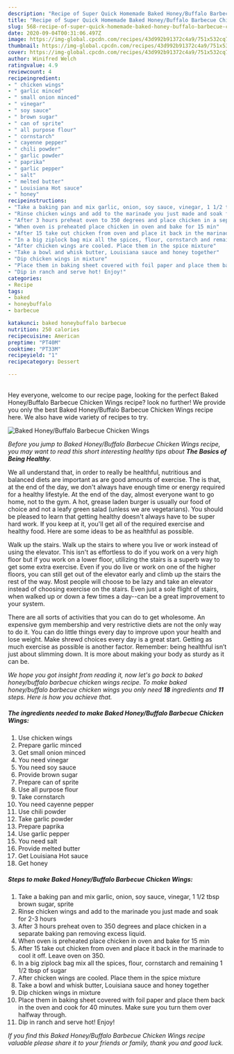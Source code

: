 ```yaml
---
description: "Recipe of Super Quick Homemade Baked Honey/Buffalo Barbecue Chicken Wings"
title: "Recipe of Super Quick Homemade Baked Honey/Buffalo Barbecue Chicken Wings"
slug: 568-recipe-of-super-quick-homemade-baked-honey-buffalo-barbecue-chicken-wings
date: 2020-09-04T00:31:06.497Z
image: https://img-global.cpcdn.com/recipes/43d992b91372c4a9/751x532cq70/baked-honeybuffalo-barbecue-chicken-wings-recipe-main-photo.jpg
thumbnail: https://img-global.cpcdn.com/recipes/43d992b91372c4a9/751x532cq70/baked-honeybuffalo-barbecue-chicken-wings-recipe-main-photo.jpg
cover: https://img-global.cpcdn.com/recipes/43d992b91372c4a9/751x532cq70/baked-honeybuffalo-barbecue-chicken-wings-recipe-main-photo.jpg
author: Winifred Welch
ratingvalue: 4.9
reviewcount: 4
recipeingredient:
- " chicken wings"
- " garlic minced"
- " small onion minced"
- " vinegar"
- " soy sauce"
- " brown sugar"
- " can of sprite"
- " all purpose flour"
- " cornstarch"
- " cayenne pepper"
- " chili powder"
- " garlic powder"
- " paprika"
- " garlic pepper"
- " salt"
- " melted butter"
- " Louisiana Hot sauce"
- " honey"
recipeinstructions:
- "Take a baking pan and mix garlic, onion, soy sauce, vinegar, 1 1/2 tbsp brown sugar, sprite"
- "Rinse chicken wings and add to the marinade you just made and soak for 2-3 hours"
- "After 3 hours preheat oven to 350 degrees and place chicken in a separate baking pan removing excess liquid."
- "When oven is preheated place chicken in oven and bake for 15 min"
- "After 15 take out chicken from oven and place it back in the marinade to cool it off. Leave oven on 350."
- "In a big ziplock bag mix all the spices, flour, cornstarch and remaining 1 1/2 tbsp of sugar"
- "After chicken wings are cooled. Place them in the spice mixture"
- "Take a bowl and whisk butter, Louisiana sauce and honey together"
- "Dip chicken wings in mixture"
- "Place them in baking sheet covered with foil paper and place them back in the oven and cook for 40 minutes. Make sure you turn them over halfway through."
- "Dip in ranch and serve hot! Enjoy!"
categories:
- Recipe
tags:
- baked
- honeybuffalo
- barbecue

katakunci: baked honeybuffalo barbecue 
nutrition: 250 calories
recipecuisine: American
preptime: "PT40M"
cooktime: "PT33M"
recipeyield: "1"
recipecategory: Dessert

---
```

<br>
Hey everyone, welcome to our recipe page, looking for the perfect Baked Honey/Buffalo Barbecue Chicken Wings recipe? look no further! We provide you only the best Baked Honey/Buffalo Barbecue Chicken Wings recipe here. We also have wide variety of recipes to try.
<br>


![Baked Honey/Buffalo Barbecue Chicken Wings](https://img-global.cpcdn.com/recipes/43d992b91372c4a9/751x532cq70/baked-honeybuffalo-barbecue-chicken-wings-recipe-main-photo.jpg)

<i>Before you jump to Baked Honey/Buffalo Barbecue Chicken Wings recipe, you may want to read this short interesting healthy tips about <strong>The Basics of Being Healthy</strong>.</i>

We all understand that, in order to really be healthful, nutritious and balanced diets are important as are good amounts of exercise. The  is that, at the end of the day, we don't always have enough time or energy required for a healthy lifestyle. At the end of the day, almost everyone want to go home, not to the gym. A hot, grease laden burger is usually our food of choice and not a leafy green salad (unless we are vegetarians). You should be pleased to learn that getting healthy doesn't always have to be super hard work. If you keep at it, you'll get all of the required exercise and healthy food. Here are some ideas to be as healthful as possible.

Walk up the stairs. Walk up the stairs to where you live or work instead of using the elevator. This isn't as effortless to do if you work on a very high floor but if you work on a lower floor, utilizing the stairs is a superb way to get some extra exercise. Even if you do live or work on one of the higher floors, you can still get out of the elevator early and climb up the stairs the rest of the way. Most people will choose to be lazy and take an elevator instead of choosing exercise on the stairs. Even just a sole flight of stairs, when walked up or down a few times a day--can be a great improvement to your system. 

There are all sorts of activities that you can do to get wholesome. An expensive gym membership and very restrictive diets are not the only way to do it. You can do little things every day to improve upon your health and lose weight. Make shrewd choices every day is a great start. Getting as much exercise as possible is another factor. Remember: being healthful isn’t just about slimming down. It is more about making your body as sturdy as it can be. 


<i>We hope you got insight from reading it, now let's go back to baked honey/buffalo barbecue chicken wings recipe. To make baked honey/buffalo barbecue chicken wings you only need <strong>18</strong> ingredients and <strong>11</strong> steps. Here is how you achieve that.
</i>

##### The ingredients needed to make Baked Honey/Buffalo Barbecue Chicken Wings:

1. Use  chicken wings
1. Prepare  garlic minced
1. Get  small onion minced
1. You need  vinegar
1. You need  soy sauce
1. Provide  brown sugar
1. Prepare  can of sprite
1. Use  all purpose flour
1. Take  cornstarch
1. You need  cayenne pepper
1. Use  chili powder
1. Take  garlic powder
1. Prepare  paprika
1. Use  garlic pepper
1. You need  salt
1. Provide  melted butter
1. Get  Louisiana Hot sauce
1. Get  honey


##### Steps to make Baked Honey/Buffalo Barbecue Chicken Wings:

1. Take a baking pan and mix garlic, onion, soy sauce, vinegar, 1 1/2 tbsp brown sugar, sprite
1. Rinse chicken wings and add to the marinade you just made and soak for 2-3 hours
1. After 3 hours preheat oven to 350 degrees and place chicken in a separate baking pan removing excess liquid.
1. When oven is preheated place chicken in oven and bake for 15 min
1. After 15 take out chicken from oven and place it back in the marinade to cool it off. Leave oven on 350.
1. In a big ziplock bag mix all the spices, flour, cornstarch and remaining 1 1/2 tbsp of sugar
1. After chicken wings are cooled. Place them in the spice mixture
1. Take a bowl and whisk butter, Louisiana sauce and honey together
1. Dip chicken wings in mixture
1. Place them in baking sheet covered with foil paper and place them back in the oven and cook for 40 minutes. Make sure you turn them over halfway through.
1. Dip in ranch and serve hot! Enjoy!


<i>If you find this Baked Honey/Buffalo Barbecue Chicken Wings recipe valuable please share it to your friends or family, thank you and good luck.</i>
